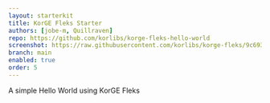 ```yaml
---
layout: starterkit
title: KorGE Fleks Starter
authors: [jobe-m, Quillraven]
repo: https://github.com/korlibs/korge-fleks-hello-world
screenshot: https://raw.githubusercontent.com/korlibs/korge-fleks/9c693b626aecafa74f9effa0946366b2ab3b2d7a/fleks-screenshot.png
branch: main
enabled: true
order: 5
---
```


A simple Hello World using KorGE Fleks
